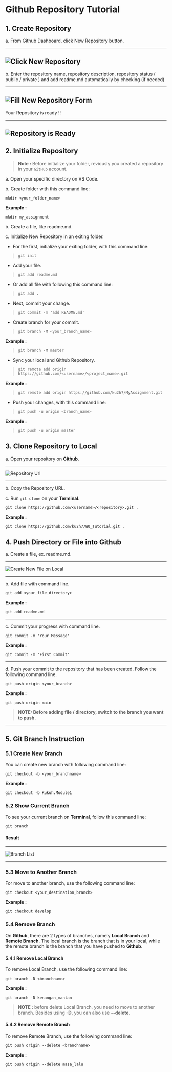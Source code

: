# Github Repository Tutorial

## 1. Create Repository

a. From Github Dashboard, click New Repository button.

---
![Click New Repository](/assets/repository-dashboard.png)
---

b. Enter the repository name, repository description, repository status ( public / private ) and add readme.md automatically by checking (if needed)

---
![Fill New Repository Form](/assets/repository-detail.png)
---

Your Repository is ready !!

---
![Repository is Ready](/assets/repository-ready.png)
---

## 2. Initialize Repository

>**Note :** Before initialize your folder, reviously you created a repository in your `GitHub` account.

a. Open your specific directory on VS Code.

b. Create folder with this command line:

```
mkdir <your_folder_name>
```

**Example :**

```
mkdir my_assignment
```


b. Create a file, like readme.md.

c. Initialize New Repository in an exiting folder.

- For the first, initialize your exiting folder, with this command line:

> ```
> git init
> ```

- Add your file.

> ```
> git add readme.md
> ```

- Or add all file with following this command line:

> ```
> git add .
> ```

- Next, commit your change.

> ```
> git commit -m 'add README.md'
> ```

- Create branch for your commit.

> ```
> git branch -M <your_branch_name>
> ```

**Example :**

> ```
> git branch -M master
> ```

- Sync your local and Github Repository.

> ```
> git remote add origin https://github.com/<username>/<project_name>.git
> ```

**Example :**

> ```
> git remote add origin https://github.com/ku2h7/MyAssignment.git
> ```

- Push your changes, with this command line:

> ```
> git push -u origin <branch_name>
> ```

**Example :**

> ```
> git push -u origin master
> ```

## 3. Clone Repository to Local

a. Open your repository on **Github**.

---
![Repository Url](/assets/repository-url.png)

---

b. Copy the Repository URL.

c. Run ``git clone`` on your **Terminal**.

```
git clone https://github.com/<username>/<repository>.git .
```

**Example :**

```
git clone https://github.com/ku2h7/W0_Tutorial.git .
```

## 4. Push Directory or File into Github

a. Create a file, ex. readme.md.

---
![Create New File on Local](/assets//repository-newfile.png)

---

b. Add file with command line.

```
git add <your_file_directory>
```

**Example :**
```
git add readme.md
```
---
c. Commit your progress with command line.
```
git commit -m 'Your Message'
```

**Example :**
```
git commit -m 'First Commit'
```
---
d. Push your commit to the repository that has been created. Follow the following command line.
```
git push origin <your_branch>
```

**Example :**
```
git push origin main
```

>**NOTE: Before adding file / directory, switch to the branch you want to push.**
---

## 5. Git Branch Instruction

### 5.1 Create New Branch

You can create new branch with following command line:
```
git checkout -b <your_branchname>
```

**Example :**
```
git checkout -b Kukuh.Module1
```

### 5.2 Show Current Branch

To see your current branch on **Terminal**, follow this command line:

```
git branch
```

#### Result

---
![Branch List](/assets/branchlist.png)

---

### 5.3 Move to Another Branch

For move to another branch, use the following command line:
```
git checkout <your_destination_branch>
```

**Example :**
```
git checkout develop
```

### 5.4 Remove Branch

On **Github**, there are 2 types of branches, namely **Local Branch** and **Remote Branch**.
The local branch is the branch that is in your local, while the remote branch is the branch that you have pushed to **Github**.

#### 5.4.1 Remove Local Branch

To remove Local Branch, use the following command line:
```
git branch -D <branchname>
```

**Example :**
```
git branch -D kenangan_mantan
```

> **NOTE :** before delete Local Branch, you need to move to another branch. Besides using **-D**, you can also use **--delete**.

#### 5.4.2 Remove Remote Branch

To remove Remote Branch, use the following command line:
```
git push origin --delete <branchname>
```

**Example :**
```
git push origin --delete masa_lalu
```
